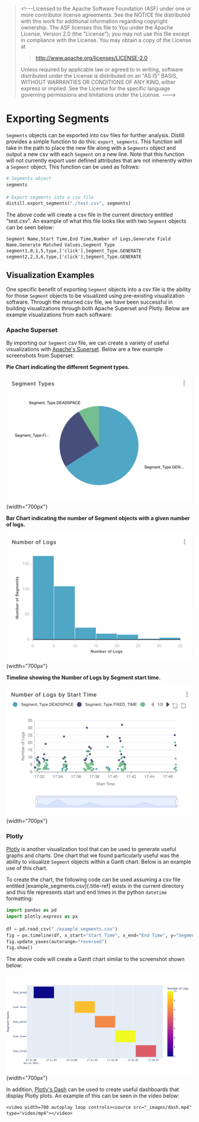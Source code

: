 <!--
  ~ Licensed to the Apache Software Foundation (ASF) under one
  ~ or more contributor license agreements.  See the NOTICE file
  ~ distributed with this work for additional information
  ~ regarding copyright ownership.  The ASF licenses this file
  ~ to you under the Apache License, Version 2.0 (the
  ~ "License"); you may not use this file except in compliance
  ~ with the License.  You may obtain a copy of the License at
  ~
  ~   http://www.apache.org/licenses/LICENSE-2.0
  ~
  ~ Unless required by applicable law or agreed to in writing,
  ~ software distributed under the License is distributed on an
  ~ "AS IS" BASIS, WITHOUT WARRANTIES OR CONDITIONS OF ANY
  ~ KIND, either express or implied.  See the License for the
  ~ specific language governing permissions and limitations
  ~ under the License.
-->

> \<!\-\--Licensed to the Apache Software Foundation (ASF) under one or
> more contributor license agreements. See the NOTICE file distributed
> with this work for additional information regarding copyright
> ownership. The ASF licenses this file to You under the Apache License,
> Version 2.0 (the \"License\"); you may not use this file except in
> compliance with the License. You may obtain a copy of the License at
>
> > <http://www.apache.org/licenses/LICENSE-2.0>
>
> Unless required by applicable law or agreed to in writing, software
> distributed under the License is distributed on an \"AS IS\" BASIS,
> WITHOUT WARRANTIES OR CONDITIONS OF ANY KIND, either express or
> implied. See the License for the specific language governing
> permissions and limitations under the License. \-\--\>

# Exporting Segments

`Segments` objects can be exported into csv files for further analysis.
Distill provides a simple function to do this: `export_segments`. This
function will take in the path to place the new file along with a
`Segments` object and output a new csv with each `Segment` on a new
line. Note that this function will not currently export user defined
attributes that are not inherently within a `Segment` object. This
function can be used as follows:

``` python
# Segments object
segments

# Export segments into a csv file
distill.export_segments("./test.csv", segments)
```

The above code will create a csv file in the current directory entitled
\"test.csv\". An example of what this file looks like with two `Segment`
objects can be seen below:

``` console
Segment Name,Start Time,End Time,Number of Logs,Generate Field Name,Generate Matched Values,Segment Type
segment1,0,1,5,type,['click'],Segment_Type.GENERATE
segment2,2,3,6,type,['click'],Segment_Type.GENERATE
```

## Visualization Examples

One specific benefit of exporting `Segment` objects into a csv file is
the ability for those `Segment` objects to be visualized using
pre-existing visualization software. Through the returned csv file, we
have been successful in building visualizations through both Apache
Superset and Plotly. Below are example visualizations from each
software:

### Apache Superset

By importing our `Segment` csv file, we can create a variety of useful
visualizations with [Apache\'s Superset](https://superset.apache.org).
Below are a few example screenshots from Superset:

**Pie Chart indicating the different Segment types.**

![image](./images/Segment_Pie_Chart.png){width="700px"}

**Bar Chart indicating the number of Segment objects with a given number
of logs.**

![image](./images/Number_of_Logs_Bar_Chart.png){width="700px"}

**Timeline showing the Number of Logs by Segment start time.**

![image](./images/Segment_Timeline.png){width="700px"}

### Plotly

[Plotly](https://plotly.com/python/) is another visualization tool that
can be used to generate useful graphs and charts. One chart that we
found particularly useful was the ability to visualize `Segment` objects
within a Gantt chart. Below is an example use of this chart.

To create the chart, the following code can be used assuming a csv file
entitled [example_segments.csv]{.title-ref} exists in the current
directory and this file represents start and end times in the python
`datetime` formatting:

``` python
import pandas as pd
import plotly.express as px

df = pd.read_csv("./example_segments.csv")
fig = px.timeline(df, x_start="Start Time", x_end="End Time", y="Segment Name", color="Number of Logs")
fig.update_yaxes(autorange="reversed")
fig.show()
```

The above code will create a Gantt chart similar to the screenshot shown
below:

![image](./images/Gantt.png){width="700px"}

In addition, [Plotly\'s Dash](https://plotly.com/dash/) can be used to
create useful dashboards that display Plotly plots. An example of this
can be seen in the video below:

```{=html}
<video width=700 autoplay loop controls><source src="_images/dash.mp4" type="video/mp4"></video>
```
